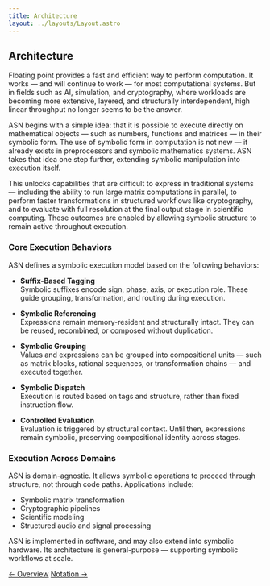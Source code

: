 ```yaml
---
title: Architecture
layout: ../layouts/Layout.astro
---
```


## Architecture

Floating point provides a fast and efficient way to perform computation. It works — and will continue to work — for most computational systems. But in fields such as AI, simulation, and cryptography, where workloads are becoming more extensive, layered, and structurally interdependent, high linear throughput no longer seems to be the answer.

ASN begins with a simple idea: that it is possible to execute directly on mathematical objects — such as numbers, functions and matrices — in their symbolic form. The use of symbolic form in computation is not new — it already exists in preprocessors and symbolic mathematics systems. ASN takes that idea one step further, extending symbolic manipulation into execution itself.

This unlocks capabilities that are difficult to express in traditional systems — including the ability to run large matrix computations in parallel, to perform faster transformations in structured workflows like cryptography, and to evaluate with full resolution at the final output stage in scientific computing. These outcomes are enabled by allowing symbolic structure to remain active throughout execution.

### Core Execution Behaviors

ASN defines a symbolic execution model based on the following behaviors:

- **Suffix-Based Tagging**  
  Symbolic suffixes encode sign, phase, axis, or execution role. These guide grouping, transformation, and routing during execution.

- **Symbolic Referencing**  
  Expressions remain memory-resident and structurally intact. They can be reused, recombined, or composed without duplication.

- **Symbolic Grouping**  
  Values and expressions can be grouped into compositional units — such as matrix blocks, rational sequences, or transformation chains — and executed together.

- **Symbolic Dispatch**  
  Execution is routed based on tags and structure, rather than fixed instruction flow.

- **Controlled Evaluation**  
  Evaluation is triggered by structural context. Until then, expressions remain symbolic, preserving compositional identity across stages.

### Execution Across Domains

ASN is domain-agnostic. It allows symbolic operations to proceed through structure, not through code paths. Applications include:

- Symbolic matrix transformation  
- Cryptographic pipelines  
- Scientific modeling  
- Structured audio and signal processing

ASN is implemented in software, and may also extend into symbolic hardware. Its architecture is general-purpose — supporting symbolic workflows at scale.

<div class="hidden sm:flex justify-between mt-12 text-sm font-medium">
  <a href="/" class="link-nav-soft">← Overview</a>
  <a href="/notation" class="link-nav-soft">Notation →</a>
</div>

